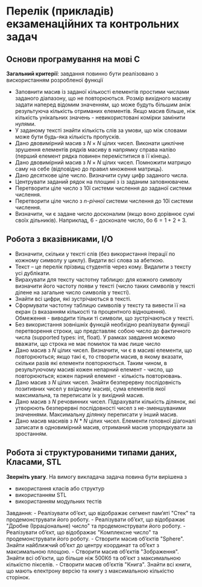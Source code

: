 # Перелік (прикладів) екзаменаційних та контрольних задач

## Основи програмування на мові С

**Загальний критерії**: завдання повинно бути реалізовано з вискористанням розробленої функції

- Заповнити масив із заданої кількості елементів простими числами заданого діапазону, що не повторюються. Розмір вихідного масиву задати наперед відомим значенням, що може будуть більшим аніж результуюча кількість отриманих елементів. Якщо масив більше, ніж кількість унікальних значень - невикористовані комірки замінити нулями.
- У заданому тексті знайти кількість слів за умови, що між словами може бути будь-яка кількість пропусків. 
- Дано двовимірний масив з $N \times N$ цілих чисел. Виконати циклічне зрушення елементів рядків масиву в напрямку справа наліво (перший елемент рядка повинен переміститися в її кінець). 
- Дано двовимірний масив з $N \times N$ цілих чисел. Помножити матрицю саму на себе (відповідно до правил множення матриць).
- Дано десяткове ціле число. Визначити суму цифр заданого числа.
- Центрувати заданий рядок на площині з із заданим заповнювачем.
- Перетворити ціле число з 10ї системи числення до заданої системи числення.
- Перетворити ціле число з *n-річної* системи числення до 10ї системи числення.
- Визначити, чи є задане число досконалим (якщо воно дорівнює сумі своїх дільників). Наприклад, 6 - досконале число, бо $6 = 1+2+3$.

## Робота з вказівниками, I/O

- Визначити, скільки у тексті слів (без використання ітерації по кожному символу у циклу). Видати всі слова за абеткою.
- Текст – це перелік прізвищ студентів через кому. Видалити з тексту усі дублікати. 
- Вирахувати для тексту частотну таблицю: для кожного символу визначити його частоту появи у тексті (число таких символів у тексті ділене на загальне число символів у тексті).
- Знайти всі цифри, які зустрічаються в тексті.
- Сформувати частотну таблицю символів у тексту та вивести її на екран (з вказанням кількості та процентного відношення). Обмеження - виводити тільки ті символи, що зустрічаються у тексті.
- Без використання зовнішніх функцій необхідно реалізувати функції перетворення строки, що представляє собою число до фактичного числа (supported types: int, float). У рамках завдання можемо вважати, що строка не має помилок та має лише число
- Дано масив з *N* цілих чисел. Визначити, чи є в масиві елементи, що повторюються; якщо такі є, то створити масив, в якому вказати, скільки разів які елементи повторюються. Таким чином, в результуючому масиві кожен непарний елемент - число, що повторюються; кожен парний елемент - кількість повторювань.
- Дано масив з *N* цілих чисел. Знайти безперервну послідовність позитивних чисел у вхідному масиві, сума елементів якої максимальна, та переписати їх у вихідний масив.
- Дано масив з *N* речовинних чисел. Підрахувати кількість ділянок, які утворюють безперервні послідовності чисел з не-зменшуваними значеннями. Максимальну ділянку переписати у інший масив.
- Дано масив масивів з *N* * *N* цілих чисел. Елементи головної  діагоналі записати в одновимірний масив, отриманий масив упорядкувати за зростанням.

## Робота зі структурованими типами даних, Класами, STL

**Зверніть увагу**. На вимогу викладача задача повина бути вирішена з 
   - використання класів або структур
   - використанням STL
   - використанням модульних тестів

Завдання:
	- Реалізувати обʼєкт, що відображає сегмент памʼяті "Стек" та продемонструвати його роботу.
	- Реалізувати обʼєкт, що відображає "Дробне (Ірраціональне) число" та продемонструвати його роботу.
	- Реалізувати обʼєкт, що відображає "Комплексне число" та продемонструвати його роботу.
	- Створити масив обʼєктів "Sphere". Знайти найближчий обʼєкт до центру координат та обʼєкт з максимальною площою.
	- Створити масив обʼєктів "Зображення". Знайти всі обʼєкти, що більше ніж 500Кб та обʼєкт з максимальною кількістю пікселів.
	- Створити масив обʼєктів "Книга". Знайти всі книги, що мають електрону версію та книгу з максимальною кількістю сторінок.

  



